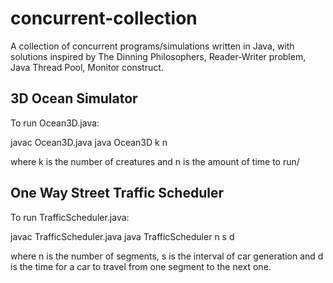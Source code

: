 # concurrent-collection
A collection of concurrent programs/simulations written in Java, with solutions inspired by The Dinning Philosophers, Reader-Writer problem, Java Thread Pool, Monitor construct.

## 3D Ocean Simulator
To run Ocean3D.java:

javac Ocean3D.java
java Ocean3D k n

where k is the number of creatures and n is the amount of time to run/

## One Way Street Traffic Scheduler
To run TrafficScheduler.java:

javac TrafficScheduler.java
java TrafficScheduler n s d

where n is the number of segments, s is the interval of car generation and d is the time for a car to travel from one segment to the next one.

